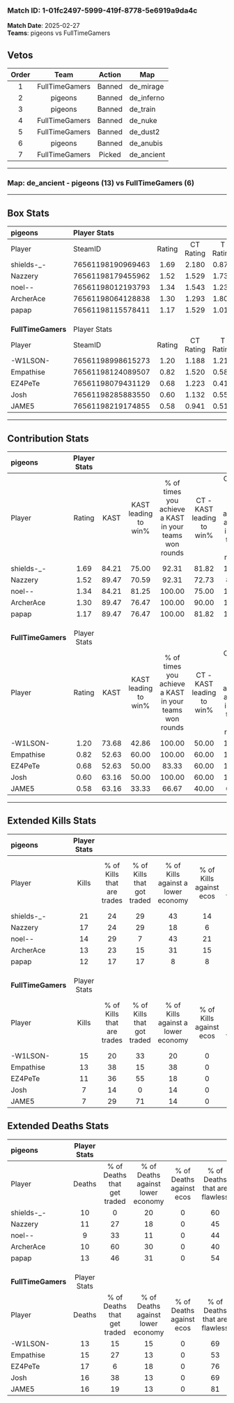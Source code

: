 ### Match ID: 1-01fc2497-5999-419f-8778-5e6919a9da4c  
**Match Date**: 2025-02-27  
**Teams**: pigeons vs FullTimeGamers  

## Vetos  

| Order | Team | Action | Map |
| :---: | :--: | :----: | --- |
| 1 | FullTimeGamers | Banned | de_mirage |
| 2 | pigeons | Banned | de_inferno |
| 3 | pigeons | Banned | de_train |
| 4 | FullTimeGamers | Banned | de_nuke |
| 5 | FullTimeGamers | Banned | de_dust2 |
| 6 | pigeons | Banned | de_anubis |
| 7 | FullTimeGamers | Picked | de_ancient |

---  

### **Map**: de_ancient - pigeons (13) vs FullTimeGamers (6)  
---  

## Box Stats  

| **pigeons**        | Player Stats      |        |           |          |       |      |       |         |        |      |     |
| :- | :- | :-: | :-: | :-: | :-: | :-: | :-: | :-: | :-: | :-: | :-: |
| Player             | SteamID           | Rating | CT Rating | T Rating | KAST  | ADR  | Kills | Assists | Deaths | K/D  | HS% |
| shields-_-         | 76561198190969463 |  1.69  |   2.180   |  0.875   | 84.21 | 99.0 |  21   |    5    |   10   | 2.10 | 47  |
| Nazzery            | 76561198179455962 |  1.52  |   1.529   |  1.731   | 89.47 | 97.2 |  17   |    5    |   11   | 1.55 | 41  |
| noel--             | 76561198012193793 |  1.34  |   1.543   |  1.231   | 84.21 | 77.4 |  14   |    6    |   9    | 1.56 | 71  |
| ArcherAce          | 76561198064128838 |  1.30  |   1.293   |  1.800   | 89.47 | 72.8 |  13   |    7    |   10   | 1.30 | 30  |
| papap              | 76561198115578411 |  1.17  |   1.529   |  1.016   | 89.47 | 78.1 |  12   |    5    |   13   | 0.92 | 58  |
|                    |                   |        |           |          |       |      |       |         |        |      |     |
|                    |                   |        |           |          |       |      |       |         |        |      |     |
|                    |                   |        |           |          |       |      |       |         |        |      |     |
| **FullTimeGamers** | Player Stats      |        |           |          |       |      |       |         |        |      |     |
| Player             | SteamID           | Rating | CT Rating | T Rating | KAST  | ADR  | Kills | Assists | Deaths | K/D  | HS% |
| -W1LSON-           | 76561198998615273 |  1.20  |   1.188   |  1.218   | 73.68 | 83.3 |  15   |    4    |   13   | 1.15 | 66  |
| Empathise          | 76561198124089507 |  0.82  |   1.520   |  0.586   | 52.63 | 59.3 |  13   |    2    |   15   | 0.87 | 46  |
| EZ4PeTe            | 76561198079431129 |  0.68  |   1.223   |  0.412   | 52.63 | 63.3 |  11   |    2    |   17   | 0.65 | 36  |
| Josh               | 76561198285883550 |  0.60  |   1.132   |  0.557   | 63.16 | 55.7 |   7   |    5    |   16   | 0.44 | 57  |
| JAME5              | 76561198219174855 |  0.58  |   0.941   |  0.511   | 63.16 | 54.8 |   7   |    3    |   16   | 0.44 | 28  |
---  

## Contribution Stats  

| **pigeons**        | Player Stats |       |                      |                                                        |                           |                                                             |                          |                                                            |
| :- | :-: | :-: | :-: | :-: | :-: | :-: | :-: | :-: |
| Player             |    Rating    | KAST  | KAST leading to win% | % of times you achieve a KAST in your teams won rounds | CT - KAST leading to win% | CT - % of times you achieve a KAST in your teams won rounds | T - KAST leading to win% | T - % of times you achieve a KAST in your teams won rounds |
| shields-_-         |     1.69     | 84.21 |        75.00         |                         92.31                          |           81.82           |                           100.00                            |          60.00           |                           75.00                            |
| Nazzery            |     1.52     | 89.47 |        70.59         |                         92.31                          |           72.73           |                            88.89                            |          66.67           |                           100.00                           |
| noel--             |     1.34     | 84.21 |        81.25         |                         100.00                         |           75.00           |                           100.00                            |          100.00          |                           100.00                           |
| ArcherAce          |     1.30     | 89.47 |        76.47         |                         100.00                         |           90.00           |                           100.00                            |          57.14           |                           100.00                           |
| papap              |     1.17     | 89.47 |        76.47         |                         100.00                         |           81.82           |                           100.00                            |          66.67           |                           100.00                           |
|                    |              |       |                      |                                                        |                           |                                                             |                          |                                                            |
|                    |              |       |                      |                                                        |                           |                                                             |                          |                                                            |
|                    |              |       |                      |                                                        |                           |                                                             |                          |                                                            |
| **FullTimeGamers** | Player Stats |       |                      |                                                        |                           |                                                             |                          |                                                            |
| Player             |    Rating    | KAST  | KAST leading to win% | % of times you achieve a KAST in your teams won rounds | CT - KAST leading to win% | CT - % of times you achieve a KAST in your teams won rounds | T - KAST leading to win% | T - % of times you achieve a KAST in your teams won rounds |
| -W1LSON-           |     1.20     | 73.68 |        42.86         |                         100.00                         |           50.00           |                           100.00                            |          37.50           |                           100.00                           |
| Empathise          |     0.82     | 52.63 |        60.00         |                         100.00                         |           60.00           |                           100.00                            |          60.00           |                           100.00                           |
| EZ4PeTe            |     0.68     | 52.63 |        50.00         |                         83.33                          |           60.00           |                           100.00                            |          40.00           |                           66.67                            |
| Josh               |     0.60     | 63.16 |        50.00         |                         100.00                         |           60.00           |                           100.00                            |          42.86           |                           100.00                           |
| JAME5              |     0.58     | 63.16 |        33.33         |                         66.67                          |           40.00           |                            66.67                            |          28.57           |                           66.67                            |
---  

## Extended Kills Stats  

| **pigeons**        | Player Stats |                            |                            |                                    |                         |                              |                                 |                                       |                    |           |
| :- | :-: | :-: | :-: | :-: | :-: | :-: | :-: | :-: | :-: | :-: |
| Player             |    Kills     | % of Kills that are trades | % of Kills that got traded | % of Kills against a lower economy | % of Kills against ecos | % of Kills that are flawless | % of Kills that are close duels | % of Kills that are assisted by flash | Pistol Round Kills | AWP Kills |
| shields-_-         |      21      |             24             |             29             |                 43                 |           14            |              71              |               10                |                   5                   |         0          |     2     |
| Nazzery            |      17      |             24             |             29             |                 18                 |            6            |              59              |                0                |                  18                   |         8          |     0     |
| noel--             |      14      |             29             |             7              |                 43                 |           21            |              64              |                0                |                   0                   |         0          |     2     |
| ArcherAce          |      13      |             23             |             15             |                 31                 |           15            |              62              |                8                |                   0                   |         0          |     2     |
| papap              |      12      |             17             |             17             |                 8                  |            8            |              83              |                0                |                   0                   |         0          |     0     |
|                    |              |                            |                            |                                    |                         |                              |                                 |                                       |                    |           |
|                    |              |                            |                            |                                    |                         |                              |                                 |                                       |                    |           |
|                    |              |                            |                            |                                    |                         |                              |                                 |                                       |                    |           |
| **FullTimeGamers** | Player Stats |                            |                            |                                    |                         |                              |                                 |                                       |                    |           |
| Player             |    Kills     | % of Kills that are trades | % of Kills that got traded | % of Kills against a lower economy | % of Kills against ecos | % of Kills that are flawless | % of Kills that are close duels | % of Kills that are assisted by flash | Pistol Round Kills | AWP Kills |
| -W1LSON-           |      15      |             20             |             33             |                 20                 |            0            |              47              |               27                |                   0                   |         0          |     1     |
| Empathise          |      13      |             38             |             15             |                 38                 |            0            |              46              |               23                |                  15                   |         0          |     0     |
| EZ4PeTe            |      11      |             36             |             55             |                 18                 |            0            |              45              |                0                |                   0                   |         0          |     2     |
| Josh               |      7       |             14             |             0              |                 14                 |            0            |              43              |                0                |                   0                   |         0          |     3     |
| JAME5              |      7       |             29             |             71             |                 14                 |            0            |              71              |               14                |                   0                   |         0          |     1     |
## Extended Deaths Stats  

| **pigeons**        | Player Stats |                             |                                   |                          |                               |                            |                           |               |
| :- | :-: | :-: | :-: | :-: | :-: | :-: | :-: | :-: |
| Player             |    Deaths    | % of Deaths that get traded | % of Deaths against lower economy | % of Deaths against ecos | % of Deaths that are flawless | % of Deaths that are close | % of Deaths while blinded | Deaths to AWP |
| shields-_-         |      10      |              0              |                20                 |            0             |              60               |             20             |             0             |       0       |
| Nazzery            |      11      |             27              |                18                 |            0             |              45               |             9              |             9             |       0       |
| noel--             |      9       |             33              |                11                 |            0             |              44               |             11             |            11             |       0       |
| ArcherAce          |      10      |             60              |                30                 |            0             |              40               |             20             |             0             |       0       |
| papap              |      13      |             46              |                31                 |            0             |              54               |             15             |             0             |       0       |
|                    |              |                             |                                   |                          |                               |                            |                           |               |
|                    |              |                             |                                   |                          |                               |                            |                           |               |
|                    |              |                             |                                   |                          |                               |                            |                           |               |
| **FullTimeGamers** | Player Stats |                             |                                   |                          |                               |                            |                           |               |
| Player             |    Deaths    | % of Deaths that get traded | % of Deaths against lower economy | % of Deaths against ecos | % of Deaths that are flawless | % of Deaths that are close | % of Deaths while blinded | Deaths to AWP |
| -W1LSON-           |      13      |             15              |                15                 |            0             |              69               |             8              |             8             |       1       |
| Empathise          |      15      |             27              |                13                 |            0             |              53               |             7              |             0             |       2       |
| EZ4PeTe            |      17      |              6              |                18                 |            0             |              76               |             6              |             6             |       0       |
| Josh               |      16      |             38              |                13                 |            0             |              69               |             0              |             0             |       2       |
| JAME5              |      16      |             19              |                13                 |            0             |              81               |             0              |            13             |       3       |

